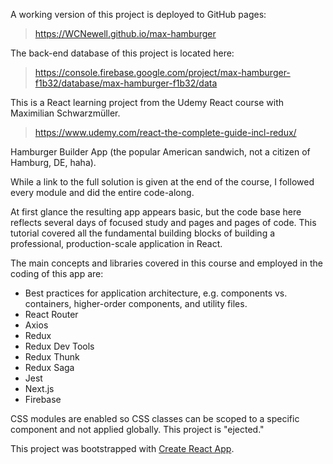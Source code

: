 A working version of this project is deployed to GitHub pages:

>https://WCNewell.github.io/max-hamburger

The back-end database of this project is located here:

>https://console.firebase.google.com/project/max-hamburger-f1b32/database/max-hamburger-f1b32/data

This is a React learning project from the Udemy React course with Maximilian Schwarzmüller.

>https://www.udemy.com/react-the-complete-guide-incl-redux/

Hamburger Builder App (the popular American sandwich, not a citizen of Hamburg, DE, haha).

While a link to the full solution is given at the end of the course, I followed every module and did the entire code-along. 

At first glance the resulting app appears basic, but the code base here reflects several days of focused study and pages and pages of code. This tutorial covered all the fundamental building blocks of building a professional, production-scale application in React. 

The main concepts and libraries covered in this course and employed in the coding of this app are:

* Best practices for application architecture, e.g. components vs. containers, higher-order components, and utility files.
* React Router
* Axios
* Redux
* Redux Dev Tools
* Redux Thunk
* Redux Saga
* Jest
* Next.js
* Firebase

CSS modules are enabled so CSS classes can be scoped to a specific component and not applied globally. This project is "ejected."

This project was bootstrapped with [Create React App](https://github.com/facebookincubator/create-react-app).
